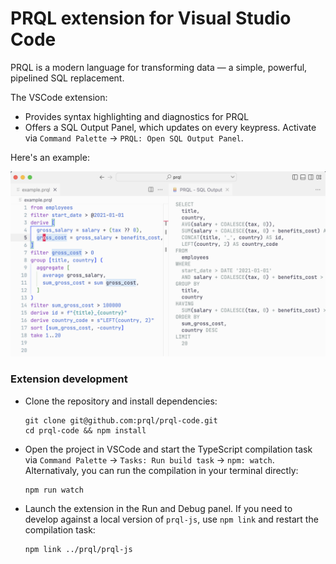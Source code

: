 # PRQL extension for Visual Studio Code

PRQL is a modern language for transforming data — a simple, powerful, pipelined SQL replacement.

The VSCode extension:

- Provides syntax highlighting and diagnostics for PRQL
- Offers a SQL Output Panel, which updates on every keypress. Activate via `Command Palette` -> `PRQL: Open SQL Output Panel`.

Here's an example:

![syntax_highlighting](/resources/prql-example.png)

### Extension development

- Clone the repository and install dependencies:

  ```
  git clone git@github.com:prql/prql-code.git 
  cd prql-code && npm install
  ```

- Open the project in VSCode and start the TypeScript compilation task via `Command Palette` -> `Tasks: Run build task` -> `npm: watch`. Alternativaly, you can run the compilation in your terminal directly:

  ```
  npm run watch
  ```

- Launch the extension in the Run and Debug panel. If you need to develop against a local version of `prql-js`, use `npm link` and restart the compilation task:

  ```
  npm link ../prql/prql-js
  ```
